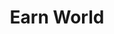 ---
order: 1
title: Earn World
launchDate: 2024-04-03
platformType: Long-Term Investment Platform
referralLink: https://web.earn.world/auth/signup/5838497534/
proof: true
tags: champ
teamRewards: "The platform encourages user acquisition by offering team commissions and referral rewards. More information is accessible on the official website."
description: "Earn World offers a platform a professional automated trading service on INFRA software."

vipTiers:
 - 
    tier: Advanced
    balance: $100 - $1000
    note: "Max earn: 400%"
 - 
    tier: Premium
    balance: $2500 - $5000
    note: "Max earn: 400%"
 - 
    tier: Professional
    balance: $10,000 - $200,000
    note: "Max earn: 500%"

keyFeatures:
-
    header: Tracking
    feature: Track your portfolio in real time
-
    header: Reporting
    feature: Get access to reports on a monthly basis
-
    header: Total Control
    feature: You are able to deposit or withdraw whenever you want
-
    header: 3 for the price of 1
    feature: Use this platform to store, earn and even trade cryptocurrency
-
    header: Automated system
    feature: This platform allows you to do automated trading, so you dont have to

socials:
 - 
    brand: Telegram
    title: Telegram group
    link: https://t.me/+ioPau24fPU9iYTE0
    shortLink: +ioPau24fPU9iYTE0

resources:
 -
    name: Step by step guide
    icon: fa-solid fa-file-lines
    link: /assets/earn-world-step-by-step-guide.pdf

website: https://earn.world/
---